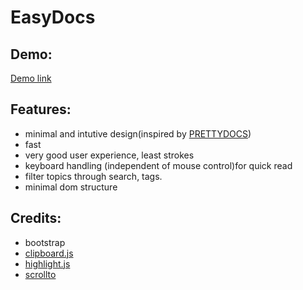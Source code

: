 # EasyDocs



## Demo:
[Demo link](https://measdot.github.io/EasyDocs/)

## Features:
* minimal and intutive design(inspired by [PRETTYDOCS](https://github.com/xriley/PrettyDocs-Theme))
* fast
* very good user experience, least strokes
* keyboard handling (independent of mouse control)for quick read
* filter topics through search, tags.
* minimal dom structure


## Credits:
* bootstrap
* [clipboard.js](https://github.com/zenorocha/clipboard.js/)
* [highlight.js](https://highlightjs.org)
* [scrollto](https://github.com/flesler/jquery.scrollTo)

